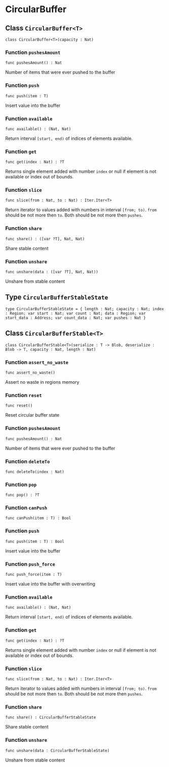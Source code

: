 # CircularBuffer

## Class `CircularBuffer<T>`

``` motoko
class CircularBuffer<T>(capacity : Nat)
```


### Function `pushesAmount`
``` motoko
func pushesAmount() : Nat
```

Number of items that were ever pushed to the buffer


### Function `push`
``` motoko
func push(item : T)
```

Insert value into the buffer


### Function `available`
``` motoko
func available() : (Nat, Nat)
```

Return interval `[start, end)` of indices of elements available.


### Function `get`
``` motoko
func get(index : Nat) : ?T
```

Returns single element added with number `index` or null if element is not available or index out of bounds.


### Function `slice`
``` motoko
func slice(from : Nat, to : Nat) : Iter.Iter<T>
```

Return iterator to values added with numbers in interval `[from; to)`.
`from` should be not more then `to`. Both should be not more then `pushes`.


### Function `share`
``` motoko
func share() : ([var ?T], Nat, Nat)
```

Share stable content


### Function `unshare`
``` motoko
func unshare(data : ([var ?T], Nat, Nat))
```

Unshare from stable content

## Type `CircularBufferStableState`
``` motoko
type CircularBufferStableState = { length : Nat; capacity : Nat; index : Region; var start : Nat; var count : Nat; data : Region; var start_data : Address; var count_data : Nat; var pushes : Nat }
```


## Class `CircularBufferStable<T>`

``` motoko
class CircularBufferStable<T>(serialize : T -> Blob, deserialize : Blob -> T, capacity : Nat, length : Nat)
```


### Function `assert_no_waste`
``` motoko
func assert_no_waste()
```

Assert no waste in regions memory


### Function `reset`
``` motoko
func reset()
```

Reset circular buffer state


### Function `pushesAmount`
``` motoko
func pushesAmount() : Nat
```

Number of items that were ever pushed to the buffer


### Function `deleteTo`
``` motoko
func deleteTo(index : Nat)
```



### Function `pop`
``` motoko
func pop() : ?T
```



### Function `canPush`
``` motoko
func canPush(item : T) : Bool
```



### Function `push`
``` motoko
func push(item : T) : Bool
```

Insert value into the buffer


### Function `push_force`
``` motoko
func push_force(item : T)
```

Insert value into the buffer with overwriting


### Function `available`
``` motoko
func available() : (Nat, Nat)
```

Return interval `[start, end)` of indices of elements available.


### Function `get`
``` motoko
func get(index : Nat) : ?T
```

Returns single element added with number `index` or null if element is not available or index out of bounds.


### Function `slice`
``` motoko
func slice(from : Nat, to : Nat) : Iter.Iter<T>
```

Return iterator to values added with numbers in interval `[from; to)`.
`from` should be not more then `to`. Both should be not more then `pushes`.


### Function `share`
``` motoko
func share() : CircularBufferStableState
```

Share stable content


### Function `unshare`
``` motoko
func unshare(data : CircularBufferStableState)
```

Unshare from stable content
